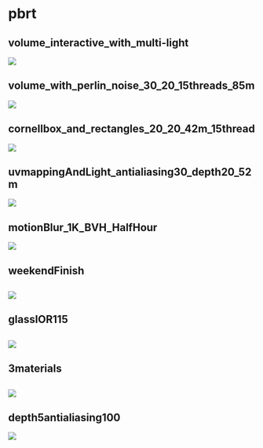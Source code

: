 # pbrt

## volume_interactive_with_multi-light
![](milestones/volume_interactive_with_multi-light.png)

## volume_with_perlin_noise_30_20_15threads_85m
![](milestones/volume_with_perlin_noise_30_20_15threads_85m.png)

## cornellbox_and_rectangles_20_20_42m_15thread
![](milestones/cornellbox_and_rectangles_20_20_42m_15thread.png)

## uvmappingAndLight_antialiasing30_depth20_52m
![](milestones/uvmappingAndLight_antialiasing30_depth20_52m.png)

## motionBlur_1K_BVH_HalfHour
![](milestones/motionBlur_1K_BVH_HalfHour.png)

## weekendFinish
![](milestones/weekendFinish.png)
---
## glassIOR115
![](milestones/glassIOR115.png)
---
## 3materials
![](milestones/3materials.png)
---
## depth5antialiasing100
![](milestones/depth5antialiasing100.png)


